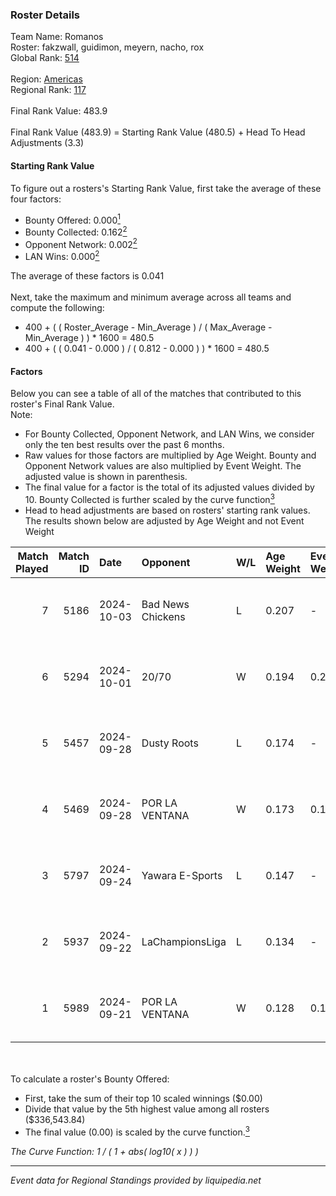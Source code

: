 ### Roster Details<br />
Team Name: Romanos<br />
Roster: fakzwall, guidimon, meyern, nacho, rox<br />
Global Rank: [514](../../standings_global_2025_03_01.md)<br />
<br />
Region: [Americas]( ../../standings_americas_2025_03_01.md)<br />
Regional Rank: [117]( ../../standings_americas_2025_03_01.md)<br />
<br />
Final Rank Value:  483.9<br />
<br />
Final Rank Value (483.9) = Starting Rank Value (480.5) + Head To Head Adjustments (3.3)<br />

#### Starting Rank Value<br />
To figure out a rosters's Starting Rank Value, first take the average of these four factors:<br />
- Bounty Offered: 0.000[<sup>1</sup>](#table2)
- Bounty Collected: 0.162[<sup>2</sup>](#table1)
- Opponent Network: 0.002[<sup>2</sup>](#table1)
- LAN Wins: 0.000[<sup>2</sup>](#table1)

The average of these factors is 0.041<br />
<br />
Next, take the maximum and minimum average across all teams and compute the following:<br />
- 400 + ( ( Roster_Average - Min_Average ) / ( Max_Average - Min_Average ) ) * 1600 = 480.5
- 400 + ( ( 0.041 - 0.000 ) / ( 0.812 - 0.000 ) ) * 1600 = 480.5


#### Factors<br />
Below you can see a table of all of the matches that contributed to this roster's Final Rank Value.<br />
Note:<br />

- For Bounty Collected, Opponent Network, and LAN Wins, we consider only the ten best results over the past 6 months.
- Raw values for those factors are multiplied by Age Weight. Bounty and Opponent Network values are also multiplied by Event Weight. The adjusted value is shown in parenthesis.
- The final value for a factor is the total of its adjusted values divided by 10. Bounty Collected is further scaled by the curve function[<sup>3</sup>](#curveFunction)
- Head to head adjustments are based on rosters' starting rank values. The results shown below are adjusted by Age Weight and not Event Weight
<span id="table1"></span><br />


| Match Played | Match ID | Date       | Opponent          | W/L | Age Weight | Event Weight | Bounty Collected | Opponent Network | LAN Wins  | H2H Adj. | Roster                                 |
| -: | -: | :- | :- | :- | :- | :- | :- | :- | :- | -: | :- |
|            7 |     5186 | 2024-10-03 | Bad News Chickens | L   | 0.207      | -            | -                | -                | -         |    -1.62 | fakzwall, guidimon, meyern, nacho, rox |
|            6 |     5294 | 2024-10-01 | 20/70             | W   | 0.194      | 0.268        | 0.001 (0.000)    | 0.309 (0.016)    | 0 (0.000) |     4.39 | fakzwall, guidimon, meyern, nacho, rox |
|            5 |     5457 | 2024-09-28 | Dusty Roots       | L   | 0.174      | -            | -                | -                | -         |    -0.84 | fakzwall, guidimon, meyern, nacho, rox |
|            4 |     5469 | 2024-09-28 | POR LA VENTANA    | W   | 0.173      | 0.143        | 0.000 (0.000)    | 0.000 (0.000)    | 0 (0.000) |     2.12 | fakzwall, guidimon, meyern, nacho, rox |
|            3 |     5797 | 2024-09-24 | Yawara E-Sports   | L   | 0.147      | -            | -                | -                | -         |    -1.12 | fakzwall, guidimon, meyern, nacho, rox |
|            2 |     5937 | 2024-09-22 | LaChampionsLiga   | L   | 0.134      | -            | -                | -                | -         |    -1.18 | bichop, fakzwall, guidimon, nacho, rox |
|            1 |     5989 | 2024-09-21 | POR LA VENTANA    | W   | 0.128      | 0.143        | 0.000 (0.000)    | 0.000 (0.000)    | 0 (0.000) |     1.56 | bichop, fakzwall, guidimon, nacho, rox |

<br />
<span id="table2"></span><br />
To calculate a roster's Bounty Offered:<br />

- First, take the sum of their top 10 scaled winnings ($0.00)
- Divide that value by the 5th highest value among all rosters ($336,543.84)
- The final value (0.00) is scaled by the curve function.[<sup>3</sup>](#curveFunction)

<span id="curveFunction"></span>_The Curve Function: 1 / ( 1 + abs( log10( x ) ) )_<br />

---
_Event data for Regional Standings provided by liquipedia.net_<br />
